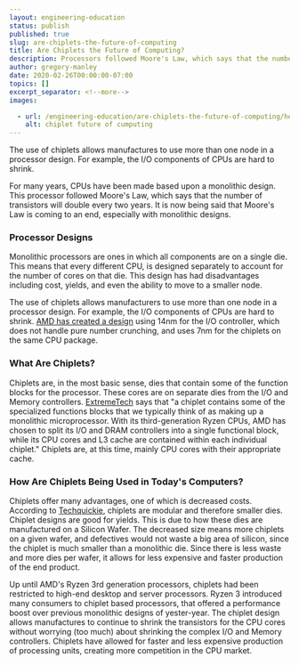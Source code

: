 ```yaml
---
layout: engineering-education
status: publish
published: true
slug: are-chiplets-the-future-of-computing
title: Are Chiplets the Future of Computing?
description: Processors followed Moore's Law, which says that the number of transistors will double every two years. It is now being said that Moore's Law is coming to an end, especially with monolithic designs.
author: gregory-manley
date: 2020-02-26T00:00:00-07:00
topics: []
excerpt_separator: <!--more-->
images:

  - url: /engineering-education/are-chiplets-the-future-of-computing/hero.jpg
    alt: chiplet future of cumputing
---
```

The use of chiplets allows manufactures to use more than one node in a processor design. For example, the I/O components of CPUs are hard to shrink.
<!--more-->

For many years, CPUs have been made based upon a monolithic design. This processor followed Moore's Law, which says that the number of transistors will double every two years. It is now being said that Moore's Law is coming to an end, especially with monolithic designs.

### Processor Designs
Monolithic processors are ones in which all components are on a single die. This means that every different CPU, is designed separately to account for the number of cores on that die. This design has had disadvantages including cost, yields, and even the ability to move to a smaller node.

The use of chiplets allows manufacturers to use more than one node in a processor design. For example, the I/O components of CPUs are hard to shrink. [AMD has created a design](https://www.wired.com/story/keep-pace-moores-law-chipmakers-turn-chiplets/) using 14nm for the I/O controller, which does not handle pure number crunching, and uses 7nm for the chiplets on the same CPU package.

### What Are Chiplets?
Chiplets are, in the most basic sense, dies that contain some of the function blocks for the processor. These cores are on separate dies from the I/O and Memory controllers. [ExtremeTech](https://www.extremetech.com/computing/290450-chiplets-are-both-solution-and-symptom-to-a-larger-problem) says that "a chiplet contains some of the specialized functions blocks that we typically think of as making up a monolithic microprocessor. With its third-generation Ryzen CPUs, AMD has chosen to split its I/O and DRAM controllers into a single functional block, while its CPU cores and L3 cache are contained within each individual chiplet." Chiplets are, at this time, mainly CPU cores with their appropriate cache.

### How Are Chiplets Being Used in Today's Computers?
Chiplets offer many advantages, one of which is decreased costs. According to [Techquickie](https://www.youtube.com/watch?v=NkknclAeUZ8), chiplets are modular and therefore smaller dies. Chiplet designs are good for yields. This is due to how these dies are manufactured on a Silicon Wafer. The decreased size means more chiplets on a given wafer, and defectives would not waste a big area of silicon, since the chiplet is much smaller than a monolithic die. Since there is less waste and more dies per wafer, it allows for less expensive and faster production of the end product.

Up until AMD's Ryzen 3rd generation processors, chiplets had been restricted to high-end desktop and server processors. Ryzen 3 introduced many consumers to chiplet based processors, that offered a performance boost over previous monolithic designs of yester-year. The chiplet design allows manufactures to continue to shrink the transistors for the CPU cores without worrying (too much) about shrinking the complex I/O and Memory controllers. Chiplets have allowed for faster and less expensive production of processing units, creating more competition in the CPU market.
